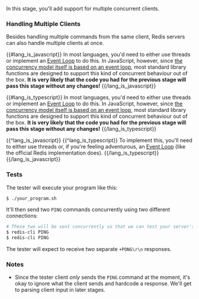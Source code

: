In this stage, you'll add support for multiple concurrent clients.

### Handling Multiple Clients

Besides handling multiple commands from the same client, Redis servers can also handle multiple clients at once.

{{#lang_is_javascript}}
In most languages, you'd need to either use threads or implement an
[Event Loop](https://en.wikipedia.org/wiki/Event_loop) to do this. In JavaScript, however, since [the concurrency
model itself is based on an event loop](https://developer.mozilla.org/en-US/docs/Web/JavaScript/EventLoop), most
standard library functions are designed to support this kind of concurrent behaviour out of the box. **It is very
likely that the code you had for the previous stage will pass this stage without any changes!**
{{/lang_is_javascript}}

{{#lang_is_typescript}}
In most languages, you'd need to either use threads or implement an [Event Loop](https://en.wikipedia.org/wiki/Event_loop) to do this. In JavaScript, however, since [the concurrency
model itself is based on an event loop](https://developer.mozilla.org/en-US/docs/Web/JavaScript/EventLoop), most standard library functions are designed to support this kind of concurrent behaviour out of the box. **It is very likely that the code you had for the previous stage will pass this stage without any changes!**
{{/lang_is_typescript}}

{{^lang_is_javascript}}
  {{^lang_is_typescript}}
To implement this, you'll need to either use threads or, if you're feeling adventurous, an [Event Loop](https://en.wikipedia.org/wiki/Event_loop) (like the official Redis implementation does).
  {{/lang_is_typescript}}
{{/lang_is_javascript}}

### Tests

The tester will execute your program like this:

```bash
$ ./your_program.sh
```

It'll then send two `PING` commands concurrently using two different connections:

```bash
# These two will be sent concurrently so that we can test your server's ability to handle concurrent clients.
$ redis-cli PING
$ redis-cli PING
```
The tester will expect to receive two separate `+PONG\r\n` responses.

### Notes

- Since the tester client _only_ sends the `PING` command at the moment, it's okay to
  ignore what the client sends and hardcode a response. We'll get to parsing
  client input in later stages.
